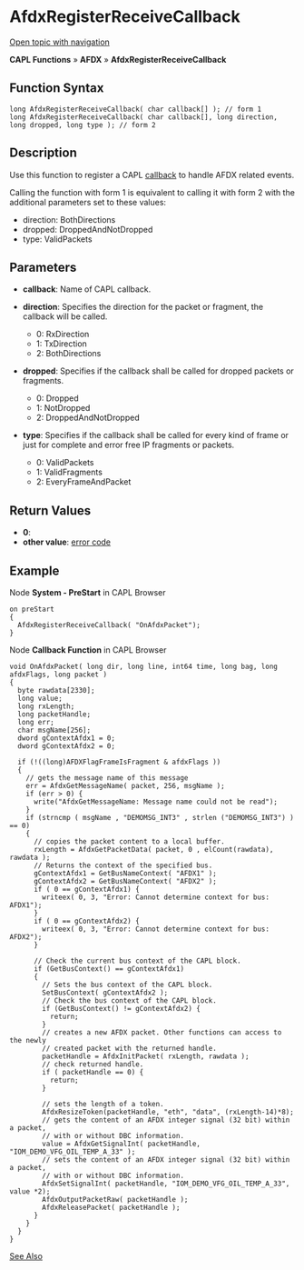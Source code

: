 # AfdxRegisterReceiveCallback

[Open topic with navigation](../../../../../CANoeDEFamily.htm#Topics/CAPLFunctions/ADFX/Functions/CAPLfunctionAfdxRegisterReceiveCallback.md)

**CAPL Functions** » **AFDX** » **AfdxRegisterReceiveCallback**

## Function Syntax

```plaintext
long AfdxRegisterReceiveCallback( char callback[] ); // form 1
long AfdxRegisterReceiveCallback( char callback[], long direction, long dropped, long type ); // form 2
```

## Description

Use this function to register a CAPL [callback](../EventProcedures/CAPLfunctionOnAfdxPacket.md) to handle AFDX related events.

Calling the function with form 1 is equivalent to calling it with form 2 with the additional parameters set to these values:

- direction: BothDirections
- dropped: DroppedAndNotDropped
- type: ValidPackets

## Parameters

- **callback**: Name of CAPL callback.

- **direction**: Specifies the direction for the packet or fragment, the callback will be called.
  - 0: RxDirection
  - 1: TxDirection
  - 2: BothDirections

- **dropped**: Specifies if the callback shall be called for dropped packets or fragments.
  - 0: Dropped
  - 1: NotDropped
  - 2: DroppedAndNotDropped

- **type**: Specifies if the callback shall be called for every kind of frame or just for complete and error free IP fragments or packets.
  - 0: ValidPackets
  - 1: ValidFragments
  - 2: EveryFrameAndPacket

## Return Values

- **0**: 
- **other value**: [error code](../CAPLfunctionsAFDXErrorCodes.md)

## Example

Node **System - PreStart** in CAPL Browser

```plaintext
on preStart
{
  AfdxRegisterReceiveCallback( "OnAfdxPacket");
}
```

Node **Callback Function** in CAPL Browser

```plaintext
void OnAfdxPacket( long dir, long line, int64 time, long bag, long afdxFlags, long packet )
{
  byte rawdata[2330];
  long value;
  long rxLength;
  long packetHandle;
  long err;
  char msgName[256];
  dword gContextAfdx1 = 0;
  dword gContextAfdx2 = 0;

  if (!((long)AFDXFlagFrameIsFragment & afdxFlags ))
  {
    // gets the message name of this message
    err = AfdxGetMessageName( packet, 256, msgName );
    if (err > 0) {
      write("AfdxGetMessageName: Message name could not be read");
    }
    if (strncmp ( msgName , "DEMOMSG_INT3" , strlen ("DEMOMSG_INT3") ) == 0)
    {
      // copies the packet content to a local buffer.
      rxLength = AfdxGetPacketData( packet, 0 , elCount(rawdata), rawdata );
      // Returns the context of the specified bus.
      gContextAfdx1 = GetBusNameContext( "AFDX1" );
      gContextAfdx2 = GetBusNameContext( "AFDX2" );
      if ( 0 == gContextAfdx1) {
        writeex( 0, 3, "Error: Cannot determine context for bus: AFDX1");
      }
      if ( 0 == gContextAfdx2) {
        writeex( 0, 3, "Error: Cannot determine context for bus: AFDX2");
      }

      // Check the current bus context of the CAPL block.
      if (GetBusContext() == gContextAfdx1)
      {
        // Sets the bus context of the CAPL block.
        SetBusContext( gContextAfdx2 );
        // Check the bus context of the CAPL block.
        if (GetBusContext() != gContextAfdx2) {
          return;
        }
        // creates a new AFDX packet. Other functions can access to the newly
        // created packet with the returned handle.
        packetHandle = AfdxInitPacket( rxLength, rawdata );
        // check returned handle.
        if ( packetHandle == 0) {
          return;
        }

        // sets the length of a token.
        AfdxResizeToken(packetHandle, "eth", "data", (rxLength-14)*8);
        // gets the content of an AFDX integer signal (32 bit) within a packet,
        // with or without DBC information.
        value = AfdxGetSignalInt( packetHandle, "IOM_DEMO_VFG_OIL_TEMP_A_33" );
        // sets the content of an AFDX integer signal (32 bit) within a packet,
        // with or without DBC information.
        AfdxSetSignalInt( packetHandle, "IOM_DEMO_VFG_OIL_TEMP_A_33", value *2);
        AfdxOutputPacketRaw( packetHandle );
        AfdxReleasePacket( packetHandle );
      }
    }
  }
}
```

[See Also](javascript:void(0);)